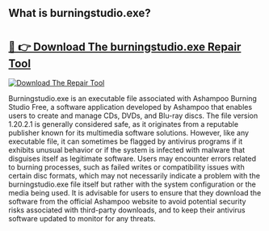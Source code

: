 ## What is burningstudio.exe? 

# <h2><a href="https://exedetect.com/download.php?burningstudio.exe">🔗 👉 Download The burningstudio.exe Repair Tool</a></h2>

[![Download The Repair Tool](https://exedetect.com/download-button.jpg)](https://exedetect.com/download.php?burningstudio.exe)

Burningstudio.exe is an executable file associated with Ashampoo Burning Studio Free, a software application developed by Ashampoo that enables users to create and manage CDs, DVDs, and Blu-ray discs. The file version 1.20.2.1 is generally considered safe, as it originates from a reputable publisher known for its multimedia software solutions. However, like any executable file, it can sometimes be flagged by antivirus programs if it exhibits unusual behavior or if the system is infected with malware that disguises itself as legitimate software. Users may encounter errors related to burning processes, such as failed writes or compatibility issues with certain disc formats, which may not necessarily indicate a problem with the burningstudio.exe file itself but rather with the system configuration or the media being used. It is advisable for users to ensure that they download the software from the official Ashampoo website to avoid potential security risks associated with third-party downloads, and to keep their antivirus software updated to monitor for any threats.